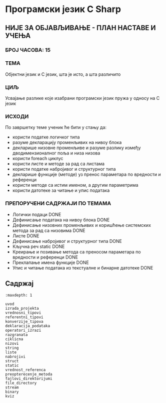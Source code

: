 # Програмски језик C Sharp

## НИЈЕ ЗА ОБЈАВЉИВАЊЕ - ПЛАН НАСТАВЕ И УЧЕЊА

### БРОЈ ЧАСОВА: 15

### ТЕМА

Објектни језик и C језик, шта је исто, а шта различито

### ЦИЉ

Усвајање разлике које изабрани програмски језик пружа у односу на C језик

### ИСХОДИ

По завршетку теме ученик ће бити у стању да:

* користи податке логичког типа
* разуме декларацију променљивих на нивоу блока
* декларише низовне променљиве и разуме разлику између дводимензионалног поља и низа низова
* користи foreach циклус
* користи листе и методе за рад са листама
* користи податке набројивог и структурног типа
* декларише функције (методе) уз пренос параметара по вредности и референци
* користи методе са истим именом, а другим параметрима
* користи датотеке за читање и упис података

### ПРЕПОРУЧЕНИ САДРЖАЈИ ПО ТЕМАМА

* Логички подаци DONE
* Дефинисање података на нивоу блока DONE
* Дефинисање низовних променљивих и коришћење системских метода за рад са низовима DONE
* Листе DONE
* Дефинисање набројивог и структурног типа DONE
* Кључна реч static DONE
* Креирање и позивање метода са преносом параметара по вредности и референци DONE
* Преклапање имена функције DONE
* Упис и читање података из текстуалне и бинарне датотеке DONE

## Садржај

```{toctree}
:maxdepth: 1

uvod
izrada_projekta
vrednosni_tipovi
referentni_tipovi
konverzije_tipova
deklaracija_podataka
operatori_izrazi
razgranata
ciklicna
nizovi
string
liste
nabrojivi
struct
static
vrednost_referenca
preopterecenje_metoda
fajlovi_direktorijumi
file_directory
stream
binary
kviz
```
